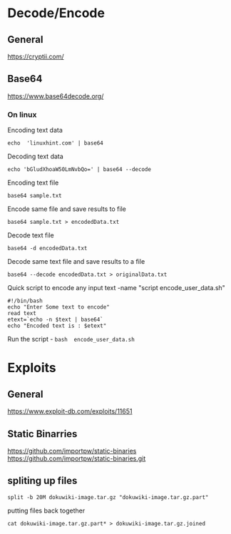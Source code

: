 # Decode/Encode 
## General
https://cryptii.com/ 

## Base64
https://www.base64decode.org/ 
### On linux 
Encoding text data
```
echo  'linuxhint.com' | base64
```
Decoding text data
```
echo 'bGludXhoaW50LmNvbQo=' | base64 --decode
```

Encoding text file

```
base64 sample.txt
```
Encode same file and save results to file
```
base64 sample.txt > encodedData.txt
```
Decode text file
```
base64 -d encodedData.txt
```
Decode same text file and save results to a file
```
base64 --decode encodedData.txt > originalData.txt
```

Quick script to encode any input text -name "script encode_user_data.sh"
```
#!/bin/bash
echo "Enter Some text to encode"
read text
etext=`echo -n $text | base64`
echo "Encoded text is : $etext"
```
Run the script - ``` bash  encode_user_data.sh ```

# Exploits
## General
https://www.exploit-db.com/exploits/11651

## Static Binarries
https://github.com/importpw/static-binaries
https://github.com/importpw/static-binaries.git

## spliting up files
```
split -b 20M dokuwiki-image.tar.gz "dokuwiki-image.tar.gz.part"
```
putting files back together 
```
cat dokuwiki-image.tar.gz.part* > dokuwiki-image.tar.gz.joined
```

